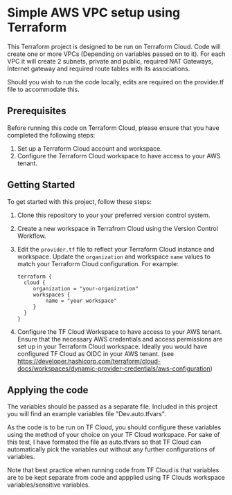 # Simple AWS VPC setup using Terraform

This Terraform project is designed to be run on Terraform Cloud. Code will create one or more VPCs (Depending on variables passed on to it). For each VPC it will create 2 subnets, private and public, required NAT Gateways, Internet gateway and required route tables with its associations.

Should you wish to run the code locally, edits are required on the provider.tf file to accommodate this. 

## Prerequisites

Before running this code on Terraform Cloud, please ensure that you have completed the following steps:

1. Set up a Terraform Cloud account and workspace.
2. Configure the Terraform Cloud workspace to have access to your AWS tenant.

## Getting Started

To get started with this project, follow these steps:

1. Clone this repository to your your preferred version control system.

2. Create a new workspace in Terrafrom Cloud using the Version Control Workflow. 

3. Edit the `provider.tf` file to reflect your Terraform Cloud instance and workspace. Update the `organization` and workspace `name` values to match your Terraform Cloud configuration. For example:

   ```hcl
   terraform {
     cloud {
        organization = "your-organization"
        workspaces {
            name = "your workspace"
        }
     }
   }

4. Configure the TF Cloud Workspace to have access to your AWS tenant. Ensure that the necessary AWS credentials and access permissions are set up in your Terraform Cloud workspace. Ideally you would have configured TF Cloud as OIDC in your AWS tenant. (see https://developer.hashicorp.com/terraform/cloud-docs/workspaces/dynamic-provider-credentials/aws-configuration)


## Applying the code

The variables should be passed as a separate file. Included in this project you will find an example variables file "Dev.auto.tfvars". 

As the code is to be run on TF Cloud, you should configure these variables using the method of your choice on your TF Cloud workspace. For sake of this test, I have formated the file as auto.tfvars so that TF Cloud can automatically pick the variables out without any further configurations of variables.

Note that best practice when running code from TF Cloud is that variables are to be kept separate from code and appplied using TF Clouds workspace variables/sensitive variables. 

